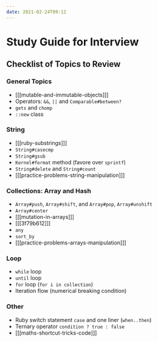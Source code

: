 ```yaml
---
date: 2021-02-24T09:12
---
```


# Study Guide for Interview

Checklist of Topics to Review
-----------------------------

### General Topics

- [[[mutable-and-immutable-objects]]]
- Operators: `&&`, `||` and `Comparable#between?`
- `gets` and `chomp`
- `::new` class

### String

- [[[ruby-substrings]]]
- `String#casecmp`
- `String#gsub`
- `Kernel#format` method (favore over `sprintf`)
- `String#delete` and `String#count`
- [[[practice-problems-string-manipulation]]]

### Collections: Array and Hash

- `Array#push`, `Array#shift`, and `Array#pop`, `Array#unshift`
- `Array#center`
- [[[mutation-in-arrays]]]
- [[[3f79b612]]]
- `any`
- `sort_by`
- [[[practice-problems-arrays-manipulation]]]

### Loop

- `while` loop
- `until` loop
- `for` loop (`for i in collection`)
- Iteration flow (numerical breaking condition)

### Other

- Ruby switch statement `case` and one liner (`when..then`)
- Ternary operator `condition ? true : false`
- [[[maths-shortcut-tricks-code]]]
